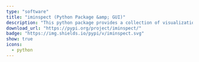 ```yaml
---
type: "software"
title: "iminspect (Python Package &amp; GUI)"
description: "This python package provides a collection of visualization/inspection capabilities for image/matrix data along with a simplistic Qt-based GUI."
download_url: "https://pypi.org/project/iminspect/"
badge: "https://img.shields.io/pypi/v/iminspect.svg"
show: true
icons:
  - python
---
```



